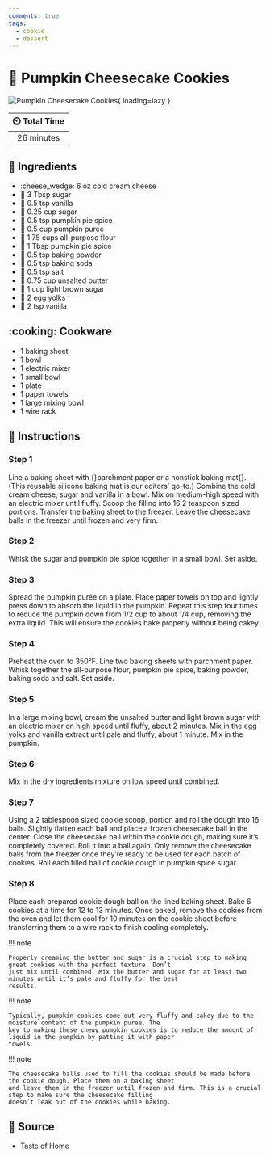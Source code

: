 ```yaml
---
comments: true
tags:
  - cookie
  - dessert
---
```

# :jack_o_lantern: Pumpkin Cheesecake Cookies

![Pumpkin Cheesecake Cookies](../assets/images/pumpkin-cheesecake-cookies.jpg){ loading=lazy }

| :timer_clock: Total Time |
|:-----------------------: |
| 26 minutes |

## :salt: Ingredients

- :cheese_wedge: 6 oz cold cream cheese
- :candy: 3 Tbsp sugar
- :icecream: 0.5 tsp vanilla
- :candy: 0.25 cup sugar
- :herb: 0.5 tsp pumpkin pie spice
- :jack_o_lantern: 0.5 cup pumpkin purée
- :ear_of_rice: 1.75 cups all-purpose flour
- :herb: 1 Tbsp pumpkin pie spice
- :dash: 0.5 tsp baking powder
- :cup_with_straw: 0.5 tsp baking soda
- :salt: 0.5 tsp salt
- :butter: 0.75 cup unsalted butter
- :maple_leaf: 1 cup light brown sugar
- :egg: 2 egg yolks
- :icecream: 2 tsp vanilla

## :cooking: Cookware

- 1 baking sheet
- 1 bowl
- 1 electric mixer
- 1 small bowl
- 1 plate
- 1 paper towels
- 1 large mixing bowl
- 1 wire rack

## :pencil: Instructions

### Step 1

Line a baking sheet with {}parchment paper or a nonstick baking mat{}. (This reusable silicone baking mat is our
editors’ go-to.)  Combine the cold cream cheese, sugar and vanilla in a bowl. Mix on medium-high speed with an
electric mixer until fluffy. Scoop the filling into 16 2 teaspoon sized portions. Transfer the baking sheet to the
freezer. Leave the cheesecake balls in the freezer until frozen and very firm.

### Step 2

Whisk the sugar and pumpkin pie spice together in a small bowl. Set aside.

### Step 3

Spread the pumpkin purée on a plate. Place paper towels on top and lightly press down to absorb the liquid in the
pumpkin. Repeat this step four times to reduce the pumpkin down from 1/2 cup to about 1/4 cup, removing the extra
liquid. This will ensure the cookies bake properly without being cakey.

### Step 4

Preheat the oven to 350°F. Line two baking sheets with parchment paper. Whisk together the all-purpose flour, pumpkin
pie spice, baking powder, baking soda and salt. Set aside.

### Step 5

In a large mixing bowl, cream the unsalted butter and light brown sugar with an electric mixer on high speed until
fluffy, about 2 minutes. Mix in the egg yolks and vanilla extract until pale and fluffy, about 1 minute. Mix in the
pumpkin.

### Step 6

Mix in the dry ingredients mixture on low speed until combined.

### Step 7

Using a 2 tablespoon sized cookie scoop, portion and roll the dough into 16 balls. Slightly flatten each ball and place
a frozen cheesecake ball in the center. Close the cheesecake ball within the cookie dough, making sure it’s completely
covered. Roll it into a ball again. Only remove the cheesecake balls from the freezer once they’re ready to be used
for each batch of cookies. Roll each filled ball of cookie dough in pumpkin spice sugar.

### Step 8

Place each prepared cookie dough ball on the lined baking sheet. Bake 6 cookies at a time for 12 to 13 minutes. Once
baked, remove the cookies from the oven and let them cool for 10 minutes on the cookie sheet before transferring them to
a wire rack to finish cooling completely.

!!! note

    Properly creaming the butter and sugar is a crucial step to making great cookies with the perfect texture. Don’t
    just mix until combined. Mix the butter and sugar for at least two minutes until it’s pale and fluffy for the best
    results.

!!! note

    Typically, pumpkin cookies come out very fluffy and cakey due to the moisture content of the pumpkin puree. The
    key to making these chewy pumpkin cookies is to reduce the amount of liquid in the pumpkin by patting it with paper
    towels.

!!! note

    The cheesecake balls used to fill the cookies should be made before the cookie dough. Place them on a baking sheet
    and leave them in the freezer until frozen and firm. This is a crucial step to make sure the cheesecake filling
    doesn’t leak out of the cookies while baking.

## :link: Source

- Taste of Home
